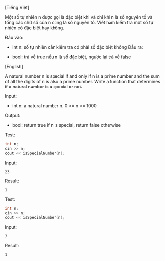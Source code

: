 [Tiếng Việt]

Một số tự nhiên n được gọi là đặc biệt khi và chỉ khi n là số nguyên tố và tổng các chữ số của n cũng là số nguyên tố. Viết hàm kiểm tra một số tự nhiên có đặc biệt hay không.

Đầu vào:

- int n: số tự nhiên cần kiểm tra có phải số đặc biệt không
Đầu ra:

- bool: trả về true nếu n là số đặc biệt, ngược lại trả về false


[English]

A natural number n is special if and only if n is a prime number and the sum of all the digits of n is also a prime number. Write a function that determines if a natural number is a special or not.

Input:

- int n: a natural number n. 0 <= n <= 1000

Output:

- bool: return true if n is special, return false otherwise

Test:
```cpp
int n;
cin >> n;
cout << isSpecialNumber(n);
```
Input:
```
23
```
Result:
```
1
```

Test:
```cpp
int n;
cin >> n;
cout << isSpecialNumber(n);
```
Input:
```
7
```
Result:
```
1
```